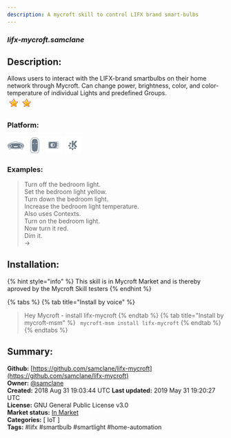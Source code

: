```yaml
---
description: A mycroft skill to control LIFX brand smart-bulbs
---
```


### _lifx-mycroft.samclane_  
## Description:  
Allows users to interact with the LIFX-brand smartbulbs on their home network through Mycroft. Can change power, brightness, color, and color-temperature of individual Lights and predefined Groups.  
![](../.gitbook/assets/star.png)![](../.gitbook/assets/star.png)  
### Platform:  
 ![Mark I](../.gitbook/assets/mark-1-icon.png)  ![Mark II](../.gitbook/assets/mark-2-icon.png)  ![Picroft](../.gitbook/assets/picroft-icon.png)  ![plasmoid](../.gitbook/assets/kde.png)   
### Examples:  
> Turn off the bedroom light.  
> Set the bedroom light yellow.  
> Turn down the bedroom light.  
> Increase the bedroom light temperature.  
> Also uses Contexts.  
> Turn on the bedroom light.  
> Now turn it red.  
> Dim it.  
> ->  
  
## Installation:  
{% hint style="info" %}
This skill is in Mycroft Market and is thereby aproved by the Mycroft Skill testers
{% endhint %}
    
{% tabs %}
{% tab title="Install by voice" %}
> Hey Mycroft - install lifx-mycroft
{% endtab %}
  {% tab title="Install by mycroft-msm" %}
``` mycroft-msm install lifx-mycroft```
{% endtab %}
  {% endtabs %}
    
## Summary:  
**Github:** [https://github.com/samclane/lifx-mycroft](https://github.com/samclane/lifx-mycroft)  
**Owner:** [@samclane](https://github.com/samclane)  
**Created:** 2018 Aug 31 19:03:44 UTC  **Last updated:** 2019 May 31 19:20:27 UTC  
**License:** GNU General Public License v3.0  
**Market status:** [In Market](https://market.mycroft.ai/skill/lifx-mycroft)  
**Categories:** [ IoT ]   
**Tags:** \#lifx \#smartbulb \#smartlight \#home-automation   
